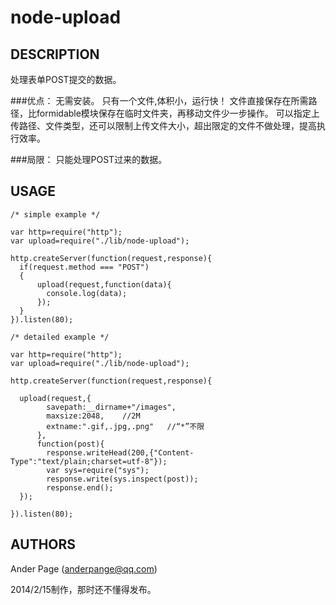 # node-upload

## DESCRIPTION
处理表单POST提交的数据。

###优点：
无需安装。
只有一个文件,体积小，运行快！
文件直接保存在所需路径，比formidable模块保存在临时文件夹，再移动文件少一步操作。
可以指定上传路径、文件类型，还可以限制上传文件大小，超出限定的文件不做处理，提高执行效率。

###局限：
只能处理POST过来的数据。

## USAGE

```
/* simple example */

var http=require("http");
var upload=require("./lib/node-upload");

http.createServer(function(request,response){
  if(request.method === "POST")
  {
      upload(request,function(data){
        console.log(data);
      });
  }
}).listen(80);
```

```
/* detailed example */

var http=require("http");
var upload=require("./lib/node-upload");

http.createServer(function(request,response){

  upload(request,{
        savepath:__dirname+"/images",
        maxsize:2048,    //2M
        extname:".gif,.jpg,.png"   //“*”不限
      },
      function(post){
        response.writeHead(200,{"Content-Type":"text/plain;charset=utf-8"});
        var sys=require("sys");
        response.write(sys.inspect(post));
        response.end();
  });
  
}).listen(80);
```



## AUTHORS

Ander Page (anderpange@qq.com)

2014/2/15制作，那时还不懂得发布。
